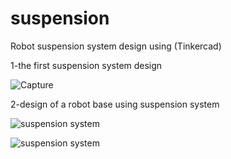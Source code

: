 # suspension
Robot suspension system design
using (Tinkercad)

1-the first suspension system design

![Capture](https://github.com/laylaAm/mechanics-3/assets/139586277/cb8bcf68-d604-4ca8-853a-41cc99981110)

2-design of a robot base using suspension system


![suspension system](https://github.com/laylaAm/mechanics-3/assets/139586277/71061fec-3499-494f-bd61-2d5620268214)


![suspension system](https://github.com/laylaAm/mechanics-3/assets/139586277/b222de95-f643-48a0-9850-03b34dd4734f)
